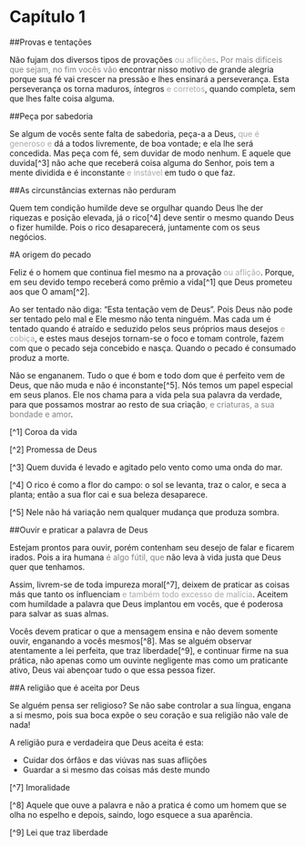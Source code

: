 # Capítulo 1

##Provas e tentações

Não fujam dos diversos tipos de provações <font color="darkgray">ou aflições</font>. <font color="gray">Por mais difíceis que sejam, no fim vocês vão</font> encontrar nisso motivo de grande alegria porque sua fé vai crescer na pressão e lhes ensinará a perseverança. Esta perseverança os torna maduros, íntegros<font color="darkgray"> e corretos</font>, quando completa, sem que lhes falte coisa alguma.

##Peça por sabedoria

Se algum de vocês sente falta de sabedoria, peça-a a Deus, <font color="darkgray">que é generoso e</font> dá a todos livremente, de boa vontade; e ela lhe será concedida. Mas peça com fé, sem duvidar de modo nenhum. E aquele que duvida[^3] não ache que receberá coisa alguma do Senhor, pois tem a mente dividida e é inconstante <font color="darkgray">e instável</font> em tudo o que faz.

##As circunstâncias externas não perduram

Quem tem condição humilde deve se orgulhar quando Deus lhe der riquezas e posição elevada, já o rico[^4] deve sentir o mesmo quando Deus o fizer humilde. Pois o rico desaparecerá, juntamente com os seus negócios.

#A origem do pecado

Feliz é o homem que continua fiel mesmo na a provação<font color="darkgray"> ou aflição</font>. Porque, em seu devido tempo receberá como prêmio a vida[^1] que Deus prometeu aos que O amam[^2].

Ao ser tentado não diga: “Esta tentação vem de Deus”. Pois Deus não pode ser tentado pelo mal e Ele mesmo não tenta ninguém. Mas cada um é tentado quando é atraído e seduzido pelos seus próprios maus desejos <font color="darkgray">e cobiça</font>, e estes maus desejos tornam-se o foco e tomam controle, fazem com que o pecado seja concebido e nasça. Quando o pecado é consumado produz a morte.

Não se engananem. Tudo o que é bom e todo dom que é perfeito vem de Deus, que não muda e não é inconstante[^5]. Nós temos um papel especial em seus planos. Ele nos chama para a vida pela sua palavra da verdade, para que possamos mostrar ao resto de sua criação<font color="gray">, e criaturas, a sua bondade e amor</font>.

[^1] Coroa da vida

[^2] Promessa de Deus

[^3] Quem duvida é levado e agitado pelo vento como uma onda do mar.

[^4] O rico é como a flor do campo: o sol se levanta, traz o calor, e seca a planta; então a sua flor cai e sua beleza desaparece.

[^5] Nele não há variação nem qualquer mudança que produza sombra.

##Ouvir e praticar a palavra de Deus

Estejam prontos para ouvir, porém contenham seu desejo de falar e ficarem irados. Pois a ira humana <font color="gray"> é algo fútil, que</font> não leva à vida justa que Deus quer que tenhamos.

Assim, livrem-se de toda impureza moral[^7], deixem de praticar as coisas más que tanto os influenciam <font color="darkgray">e também todo excesso de malícia</font>. Aceitem com humildade a palavra que Deus implantou em vocês, que é poderosa para salvar as suas almas.

Vocês devem praticar o que a mensagem ensina e não devem somente ouvir, enganando a vocês mesmos[^8]. Mas se alguém observar atentamente a lei perfeita, que traz liberdade[^9], e continuar firme na sua prática, não apenas como um ouvinte negligente mas como um praticante ativo, Deus vai abençoar tudo o que essa pessoa fizer.

##A religião que é aceita por Deus

Se alguém pensa ser religioso? Se não sabe controlar a sua língua, engana a si mesmo, pois sua boca expõe o seu coração e sua religião não vale de nada!

A religião pura e verdadeira que Deus aceita é esta:
* Cuidar dos órfãos e das viúvas nas suas aflições
* Guardar a si mesmo das coisas más deste mundo

[^7] Imoralidade

[^8] Aquele que ouve a palavra e não a pratica é como um homem que se olha no espelho e depois, saindo, logo esquece a sua aparência.

[^9] Lei que traz liberdade